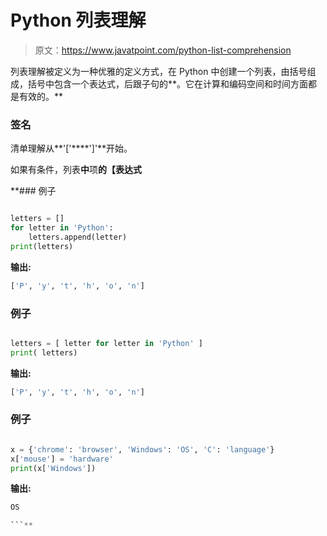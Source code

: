 # Python 列表理解

> 原文：<https://www.javatpoint.com/python-list-comprehension>

列表理解被定义为一种优雅的定义方式，在 Python 中创建一个列表，由括号组成，括号中包含一个表达式，后跟子句的**。它在计算和编码空间和时间方面都是有效的。**

### 签名

清单理解从**'['****']'**开始。

如果有条件，列表**中**项**的【表达式**

 **### 例子

```py

letters = []
for letter in 'Python':
    letters.append(letter)
print(letters)

```

**输出:**

```py
['P', 'y', 't', 'h', 'o', 'n']

```

### 例子

```py

letters = [ letter for letter in 'Python' ]
print( letters)

```

**输出:**

```py
['P', 'y', 't', 'h', 'o', 'n']

```

### 例子

```py

x = {'chrome': 'browser', 'Windows': 'OS', 'C': 'language'}
x['mouse'] = 'hardware'
print(x['Windows'])

```

**输出:**

```py
OS

```**